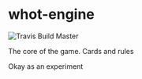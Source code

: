 # whot-engine
![Travis Build Master](https://travis-ci.org/UjuE/whot-engine.svg?branch=master)

The core of the game. Cards and rules

Okay as an experiment
